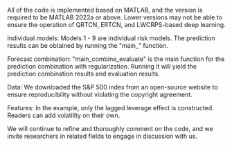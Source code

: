 All of the code is implemented based on MATLAB, and the version is required to be MATLAB 2022a or above. Lower versions may not be able to ensure the operation of QRTCN, ERTCN, and LWCRPS-based deep learning.

Individual models: Models 1 - 9 are individual risk models. The prediction results can be obtained by running the "main_" function.

Forecast combination: "main_combine_evaluate" is the main function for the prediction combination with regularization. Running it will yield the prediction combination results and evaluation results.

Data: We downloaded the S&P 500 index from an open-source website to ensure reproducibility without violating the copyright agreement.

Features: In the example, only the lagged leverage effect is constructed. Readers can add volatility on their own.

We will continue to refine and thoroughly comment on the code, and we invite researchers in related fields to engage in discussion with us.
